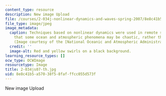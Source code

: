 ```yaml
---
content_type: resource
description: New image Upload
file: /courses/2-034j-nonlinear-dynamics-and-waves-spring-2007/8e8c41b5a57038f58fafffcc055d573f_2-034js07-th.jpg
file_type: image/jpeg
image_metadata:
  caption: Techniques based on nonlinear dynamics were used in remote sensing to suggest
    that some ocean and atmospheric phenomena may be chaotic, rather than random.
    (Image courtesy of the [National Oceanic and Atmospheric Administration](http://www.noaa.gov/).)
  credit: ''
  image-alt: Red and yellow swirls on a black background.
learning_resource_types: []
ocw_type: OCWImage
resourcetype: Image
title: 2-034js07-th.jpg
uid: 8e8c41b5-a570-38f5-8faf-ffcc055d573f
---
```

New image Upload

